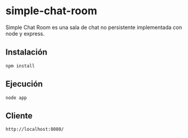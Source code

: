 # simple-chat-room

Simple Chat Room es una sala de chat no persistente implementada con node y express.

## Instalación
`npm install`

## Ejecución
`node app`

## Cliente
`http://localhost:8080/`